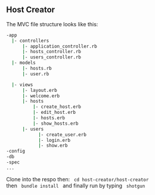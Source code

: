 <h2>Host Creator</h2>

The MVC file structure looks like this:

```bash
-app
  |- controllers
      |- application_controller.rb
      |- hosts_controller.rb
      |- users_controller.rb
  |- models
      |- hosts.rb
      |- user.rb

  |- views
      |- layout.erb
      |- welcome.erb
      |- hosts
          |- create_host.erb
          |- edit_host.erb
          |- hosts.erb
          |- show_hosts.erb
      |- users
            |- create_user.erb
            |- login.erb
            |- show.erb
-config
-db
-spec
...
```
Clone into the respo
then:
<code> cd host-creator/host-creator </code>
then
<code> bundle install </code>
and finally run by typing
<code> shotgun </code>
